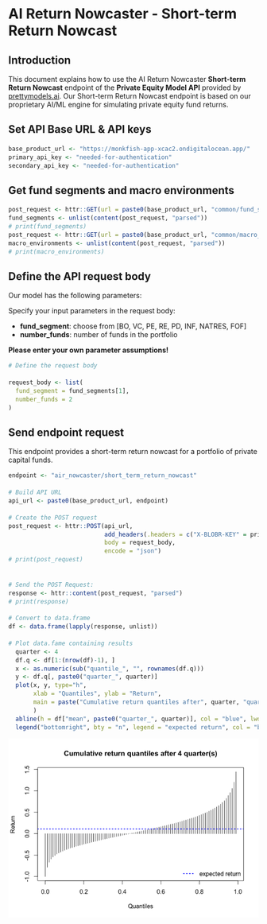 AI Return Nowcaster - Short-term Return Nowcast
================

## Introduction

This document explains how to use the AI Return Nowcaster **Short-term
Return Nowcast** endpoint of the **Private Equity Model API** provided
by [prettymodels.ai](https://prettymodels.ai). Our Short-term Return
Nowcast endpoint is based on our proprietary AI/ML engine for simulating
private equity fund returns.

## Set API Base URL & API keys

``` r
base_product_url <- "https://monkfish-app-xcac2.ondigitalocean.app/"
primary_api_key <- "needed-for-authentication"
secondary_api_key <- "needed-for-authentication"
```

## Get fund segments and macro environments

``` r
post_request <- httr::GET(url = paste0(base_product_url, "common/fund_segments"))
fund_segments <- unlist(content(post_request, "parsed"))
# print(fund_segments)
post_request <- httr::GET(url = paste0(base_product_url, "common/macro_environments"))
macro_environments <- unlist(content(post_request, "parsed"))
# print(macro_environments)
```

## Define the API request body

Our model has the following parameters:

Specify your input parameters in the request body:

- **fund_segment**: choose from \[BO, VC, PE, RE, PD, INF, NATRES, FOF\]
- **number_funds**: number of funds in the portfolio

**Please enter your own parameter assumptions!**

``` r
# Define the request body

request_body <- list(
  fund_segment = fund_segments[1],
  number_funds = 2
)
```

## Send endpoint request

This endpoint provides a short-term return nowcast for a portfolio of
private capital funds.

``` r
endpoint <- "air_nowcaster/short_term_return_nowcast"

# Build API URL
api_url <- paste0(base_product_url, endpoint)

# Create the POST request
post_request <- httr::POST(api_url,
                           add_headers(.headers = c("X-BLOBR-KEY" = primary_api_key)),
                           body = request_body,
                           encode = "json")
# print(post_request)


# Send the POST Request:
response <- httr::content(post_request, "parsed")
# print(response)

# Convert to data.frame
df <- data.frame(lapply(response, unlist))

# Plot data.fame containing results
  quarter <- 4
  df.q <- df[1:(nrow(df)-1), ]
  x <- as.numeric(sub("quantile_", "", rownames(df.q)))
  y <- df.q[, paste0("quarter_", quarter)]
  plot(x, y, type="h", 
       xlab = "Quantiles", ylab = "Return", 
       main = paste("Cumulative return quantiles after", quarter, "quarter(s)")
       )
  abline(h = df["mean", paste0("quarter_", quarter)], col = "blue", lwd = 2, lty = 3)
  legend("bottomright", bty = "n", legend = "expected return", col = "blue", lwd = 2, lty = 3)
```

![](short_term_return_nowcast_files/figure-gfm/send%20endpoint%20request-1.png)<!-- -->
